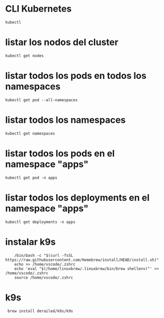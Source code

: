 # CLI Kubernetes
```
kubectl
```

# listar los nodos del cluster
```
kubectl get nodes
```

# listar todos los pods en todos los namespaces
```
kubectl get pod --all-namespaces
```

# listar todos los namespaces
```
kubectl get namespaces
```

# listar todos los pods en el namespace "apps"
```
kubectl get pod -n apps
```

# listar todos los deployments en el namespace "apps"
```
kubectl get deployments -n apps
```

# instalar k9s
```
    /bin/bash -c "$(curl -fsSL https://raw.githubusercontent.com/Homebrew/install/HEAD/install.sh)"
    echo >> /home/vscode/.zshrc
    echo 'eval "$(/home/linuxbrew/.linuxbrew/bin/brew shellenv)"' >> /home/vscode/.zshrc
    source /home/vscode/.zshrc
```
# k9s
```
 brew install derailed/k9s/k9s
```
